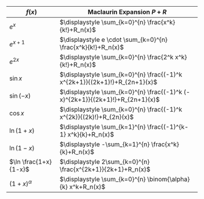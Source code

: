 
| $f(x)$                | Maclaurin Expansion $P+R$                                                     |
| --------------------- | ----------------------------------------------------------------------------- |
| $e^x$                 | $\displaystyle \sum_{k=0}^{n} \frac{x^k}{k!}+R_n(x)$                          |
| $e^{x+1}$             | $\displaystyle e \cdot \sum_{k=0}^{n} \frac{x^k}{k!}+R_n(x)$                  |
| $e^{2x}$              | $\displaystyle \sum_{k=0}^{n} \frac{2^k x^k}{k!}+R_n(x)$                      |
| $\sin x$              | $\displaystyle \sum_{k=0}^{n} \frac{(-1)^k x^{2k+1}}{(2k+1)!}+R_{2n+1}(x)$    |
| $\sin (-x)$           | $\displaystyle \sum_{k=0}^{n} \frac{(-1)^k (-x)^{2k+1}}{(2k+1)!}+R_{2n+1}(x)$ |
| $\cos x$              | $\displaystyle \sum_{k=0}^{n} \frac{(-1)^k x^{2k}}{(2k)!}+R_{2n}(x)$          |
| $\ln (1+x)$           | $\displaystyle \sum_{k=1}^{n} \frac{(-1)^{k-1} x^k}{k}+R_n(x)$                |
| $\ln (1-x)$           | $\displaystyle -\sum_{k=1}^{n} \frac{x^k}{k}+R_n(x)$                          |
| $\ln \frac{1+x}{1-x}$ | $\displaystyle 2\sum_{k=0}^{n} \frac{x^{2k+1}}{2k+1}+R_n(x)$                  |
| $(1+x)^\alpha$        | $\displaystyle \sum_{k=0}^{n} \binom{\alpha}{k} x^k+R_n(x)$                   |
